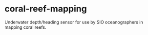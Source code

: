 # coral-reef-mapping
Underwater depth/heading sensor for use by SIO oceanographers in mapping coral reefs. 
